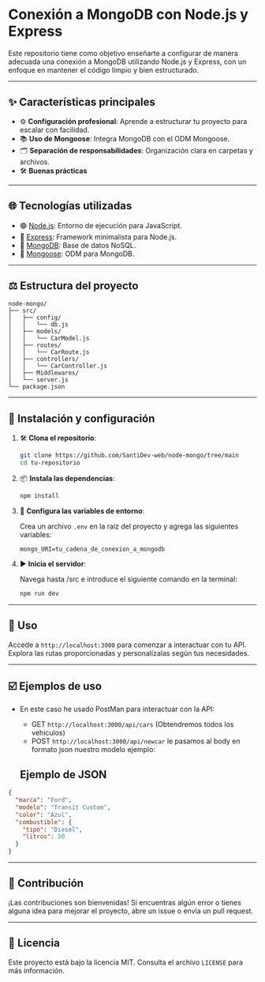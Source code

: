 # Conexión a MongoDB con Node.js y Express

Este repositorio tiene como objetivo enseñarte a configurar de manera adecuada una conexión a MongoDB utilizando Node.js y Express, con un enfoque en mantener el código limpio y bien estructurado.

---

## ✨ Características principales

- ⚙️ **Configuración profesional**: Aprende a estructurar tu proyecto para escalar con facilidad.
- 📚 **Uso de Mongoose**: Integra MongoDB con el ODM Mongoose.
- 🗂️ **Separación de responsabilidades**: Organización clara en carpetas y archivos.
- 🛠️ **Buenas prácticas**

---

## 🌐 Tecnologías utilizadas

- 🟢 [Node.js](https://nodejs.org/): Entorno de ejecución para JavaScript.
- 🚀 [Express](https://expressjs.com/): Framework minimalista para Node.js.
- 🍃 [MongoDB](https://www.mongodb.com/): Base de datos NoSQL.
- 📘 [Mongoose](https://mongoosejs.com/): ODM para MongoDB.

---

## ⚖️ Estructura del proyecto

```plaintext
node-mongo/
├── src/
│   ├── config/
│   │   └── db.js
│   ├── models/
│   │   └── CarModel.js
│   ├── routes/
│   │   └── CarRoute.js
│   ├── controllers/
│   │   └── CarController.js
│   ├── Middlewares/
│   └── server.js
└── package.json
```

---

## 📖 Instalación y configuración

1. 🛠️ **Clona el repositorio**:

   ```bash
   git clone https://github.com/SantiDev-web/node-mongo/tree/main
   cd tu-repositorio
   ```

2. 📦 **Instala las dependencias**:

   ```bash
   npm install
   ```

3. 🔧 **Configura las variables de entorno**:

   Crea un archivo `.env` en la raíz del proyecto y agrega las siguientes variables:

   ```env
   mongo_URI=tu_cadena_de_conexion_a_mongodb
   ```

4. ▶️ **Inicia el servidor**:

   Navega hasta /src e introduce el siguiente comando en la terminal:

   ```bash
   npm run dev
   ```

---

## 🌄 Uso

Accede a `http://localhost:3000` para comenzar a interactuar con tu API. Explora las rutas proporcionadas y personalízalas según tus necesidades.

---

## ☑️ Ejemplos de uso

- En este caso he usado PostMan para interactuar con la API:
   - GET `http://localhost:3000/api/cars` (Obtendremos todos los vehiculos)
   - POST `http://localhost:3000/api/newcar` le pasamos al body en formato json nuestro modelo ejemplo:

   ## Ejemplo de JSON

```json
{
  "marca": "Ford",
  "modelo": "Transit Custom",
  "color": "Azul",
  "combustible": {
    "tipo": "Diesel",
    "litros": 50
  }
}
```

---

## 🔧 Contribución

¡Las contribuciones son bienvenidas! Si encuentras algún error o tienes alguna idea para mejorar el proyecto, abre un issue o envía un pull request.

---

## 🎉 Licencia

Este proyecto está bajo la licencia MIT. Consulta el archivo `LICENSE` para más información.

